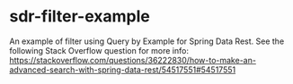 # sdr-filter-example
An example of filter using Query by Example for Spring Data Rest. See the following Stack Overflow question for more info: https://stackoverflow.com/questions/36222830/how-to-make-an-advanced-search-with-spring-data-rest/54517551#54517551
